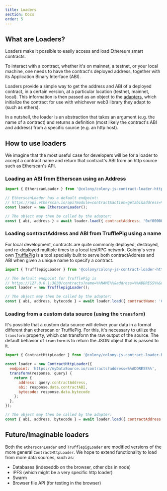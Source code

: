 ```yaml
---
title: Loaders
section: Docs
order: 5
---
```


## What are Loaders?
Loaders make it possible to easily access and load Ethereum smart contracts.

To interact with a contract, whether it's on mainnet, a testnet, or your local machine, one needs to have the contract's deployed address, together with its Application Binary Interface (ABI).

Loaders provide a simple way to get the address and ABI of a deployed contract, in a certain version, at a particular location (testnet, mainnet, local). This information is then passed as an object to the [adapters](/colonyjs/docs-adapters/), which initialize the contract for use with whichever web3 library they adapt to (such as ethers).

In a nutshell, the loader is an abstraction that takes an argument (e.g. the name of a contract) and returns a definition (most likely the contract's ABI and address) from a specific source (e.g. an http host).

## How to use loaders
We imagine that the most useful case for developers will be for a loader to accept a contract name and return that contract's ABI from an http source such as Etherscan's API.

### Loading an ABI from Etherscan using an Address
```js
import { EtherscanLoader } from '@colony/colony-js-contract-loader-http';

// EtherscanLoader has a default endpoint:
// https://api.etherscan.io/api?module=contract&action=getabi&address=%%ADDRESS%%
const loader = new EtherscanLoader();

// The object may then be called by the adapter:
const { abi, address } = await loader.load({ contractAddress: '0xf000000000000000000000000000000000000000' });
 ```

### Loading contractAddress and ABI from TrufflePig using a name
For local development, contracts are quite commonly deployed, destroyed, and re-deployed multiple times to a local testRPC network. Colony's very own [TrufflePig](https://github.com/JoinColony/trufflepig) is a tool specially built to serve both contractAddress and ABI when given a unique name to specify a contract.

```js
import { TrufflepigLoader } from '@colony/colony-js-contract-loader-http';

// The default endpoint for TrufflePig is
// https://127.0.0.1:3030/contracts?name=%%NAME%%&address=%%ADDRESS%%&version=%%VERSION%%
const loader = new TrufflepigLoader();

// The object may then be called by the adapter:
const { abi, address, bytecode } = await loader.load({ contractName: 'ColonyNetwork' });
```

### Loading from a custom data source (using the `transform`)
It's possible that a custom data source will deliver your data in a format different than etherscan or TrufflePig. For this, it's necessary to utilize the `transform` property, which can transform the raw output of the source. The default behavior of `transform` is to return the JSON object that is passed to it.

```js
import { ContractHttpLoader } from '@colony/colony-js-contract-loader-http';

const loader = new ContractHttpLoader({
  endpoint: 'https://myDataSource.io/contracts?address=%%ADDRESS%%',
  transform(response, query) {
    return {
      address: query.contractAddress,
      abi: response.data.contractABI,
      bytecode: response.data.bytecode
    };
  },
});

// The object may then be called by the adapter:
const { abi, address, bytecode } = await loader.load({ contractAddress: '0xdeadbeef' });
```

## Future/Imaginable loaders
Both the `etherscanLoader` and `TrufflepigLoader` are modified versions of the more general `ContractHttpLoader`. We hope to extend functionality to load from more data sources, such as:

- Databases (indexeddb on the browser, other dbs in node)
- IPFS (which might be a very specific http loader)
- Swarm
- Browser file API (for testing in the browser)
